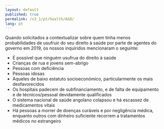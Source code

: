 ```yaml
---
layout: default
published: true
permalink: /v3_1/pt/health/AGO/
lang: pt
---
```


Quando solicitados a contextualizar sobre quem tinha menos probabilidades de usufruir do seu direito à saúde por parte de agentes do governo em 2019, os nossos inquiridos mencionaram o seguinte:

-	É possível que ninguém usufrua do direito à saúde
-	Crianças de rua e jovens sem-abrigo
-	Pessoas com deficiência
-	Pessoas idosas
-	Aqueles de baixo estatuto socioeconómico, particularmente os mais desfavorecidos
-	Os hospitais padecem de subfinanciamento, e de falta de equipamento e de técnicos/pessoal devidamente qualificados
-	O sistema nacional de saúde angolano colapsou e há escassez de medicamentos vitais
-	Há pessoas a morrer de doenças curáveis e por negligência médica, enquanto outros com dinheiro suficiente recorrem a tratamentos médicos no estrangeiro
